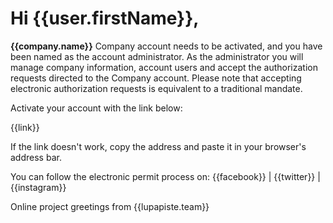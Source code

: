 # Hi {{user.firstName}},

**{{company.name}}** Company account needs to be activated, and you have been named as the account administrator. As the administrator you will manage company information, account users and accept the authorization requests directed to the Company account. Please note that accepting electronic authorization requests is equivalent to a traditional mandate.

Activate your account with the link below:

{{link}}

If the link doesn't work, copy the address and paste it in your browser's address bar.             

You can follow the electronic permit process on: {{facebook}} | {{twitter}} | {{instagram}}

Online project greetings from
{{lupapiste.team}}
